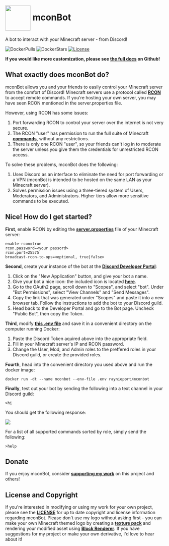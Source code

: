 
# <img src="https://raw.githubusercontent.com/RayNieport/mconBot/main/images/mcon.png" align="center" width="80"> mconBot

A bot to interact with your Minecraft server - from Discord! 

![DockerPulls](https://img.shields.io/docker/pulls/raynieport/mconbot?style=flat-square)
![DockerStars](https://img.shields.io/docker/stars/raynieport/mconbot?style=flat-square)
[![License](https://img.shields.io/github/license/RayNieport/mconBot?style=flat-square)](https://github.com/RayNieport/mconBot/blob/main/LICENSE)

__If you would like more customization, please see [the full docs](https://github.com/RayNieport/mconBot) on Github!__

## What exactly does mconBot do?

mconBot allows you and your friends to easily control your Minecraft server from the comfort of Discord!
Minecraft servers use a protocol called __[RCON](https://wiki.vg/RCON)__ to accept remote commands. If you're hosting your own server, you may have seen RCON mentioned in the server.properties file.

However, using RCON has some issues:
1. Port forwarding RCON to control your server over the internet is not very secure.
2. The RCON "user" has permission to run the full suite of Minecraft __[commands](https://minecraft.fandom.com/wiki/Commands)__, without any restrictions.
3. There is only one RCON "user", so your friends can't log in to moderate the server unless you give them the credentials for unrestricted RCON access.

To solve these problems, mconBot does the following:
1. Uses Discord as an interface to eliminate the need for port forwarding or a VPN (mconBot is intended to be hosted on the same LAN as your Minecraft server). 
2. Solves permission issues using a three-tiered system of Users, Moderators, and Administrators. Higher tiers allow more sensitive commands to be executed.


## Nice! How do I get started?

__First__, enable RCON by editing the __[server.properties](https://minecraft.fandom.com/wiki/Server.properties)__ file of your Minecraft server:
```
enable-rcon=true
rcon.password=<your passord>
rcon.port=25575
broadcast-rcon-to-ops=<optional, true|false>
```
__Second__, create your instance of the bot at the __[Discord Developer Portal](https://discord.com/developers/applications)__:
1. Click on the "New Application" button, and give your bot a name.
2. Give your bot a nice icon: the included icon is located __[here](https://raw.githubusercontent.com/RayNieport/mconBot/main/images/mcon.png)__.
3. Go to the OAuth2 page, scroll down to "Scopes", and select "bot". Under "Bot Permissions", select "View Channels" and "Send Messages".
4. Copy the link that was generated under "Scopes" and paste it into a new browser tab. Follow the instructions to add the bot to your Discord guild.
5. Head back to the Developer Portal and go to the Bot page. Uncheck "Public Bot", then copy the Token.

__Third__, modify __[this .env file](https://github.com/RayNieport/mconBot/blob/main/src/.env)__ and save it in a convenient directory on the computer running Docker:
1. Paste the Discord Token aquired above into the appropriate field.
2. Fill in your Minecraft server's IP and RCON password.
3. Change the User, Mod, and Admin roles to the preffered roles in your Discord guild, or create the provided roles.

__Fourth__, head into the convenient directory you used above and run the docker image:
```
docker run -dt --name mconbot --env-file .env raynieport/mconbot
```
__Finally__, test out your bot by sending the following into a text channel in your Discord guild:
```
>hi
```
You should get the following response:

<img src="https://raw.githubusercontent.com/RayNieport/mconBot/main/images/hello.png">

For a list of all supported commands sorted by role, simply send the following:
```
>help
```

## Donate

If you enjoy mconBot, consider __[supporting my work](https://paypal.me/RayNieport)__ on this project and others! 

## License and Copyright

If you're interested in modifying or using my work for your own project, please see the __[LICENSE](https://github.com/RayNieport/mconBot/blob/main/LICENSE)__ for up to date copyright and license information regarding mconBot. Please don't use my logo without asking first - you can make your own Minecraft themed logo by creating a __[texture pack](https://minecraft.fandom.com/wiki/Tutorials/Creating_a_resource_pack)__ and rendering your modified asset using __[Block Renderer](https://www.curseforge.com/minecraft/mc-mods/block-renderer)__. If you have suggestions for my project or make your own derivative, I'd love to hear about it!
